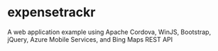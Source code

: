 expensetrackr
=============

A web application example using Apache Cordova, WinJS, Bootstrap, jQuery, Azure Mobile Services, and Bing Maps REST API
